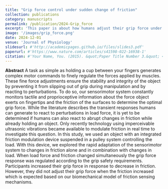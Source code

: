 ```yaml
---
title: "Grip force control under sudden change of friction"
collection: publications
category: manuscripts
permalink: /publication/2024-Grip_force
excerpt: 'This paper is about how humans adjust their grip force under changes of load force and friction.'
image: '/images/grip_force.png'
date: 2024-12-01
venue: 'Journal of Physiology'
slidesurl: #'http://academicpages.github.io/files/slides3.pdf'
paperurl: #'https://www.nature.com/articles/s41598-022-16938-1'
citation: #'Your Name, You. (2015). &quot;Paper Title Number 3.&quot; <i>Journal 1</i>. 1(3).'
---
```


**Abstract** A task as simple as holding a cup between your fingers generates complex motor commands to finely regulate the forces applied by muscles. These fine force adjustments ensure the stability and integrity of the object by preventing it from slipping out of grip during manipulation and by reacting to perturbations. To do so, our sensorimotor system constantly monitors tactile and proprioceptive information about the force object exerts on fingertips and the friction of the surfaces to determine the optimal grip force.
While the literature describes the transient responses humans can generate to react to perturbations in load force, it is yet to be determined if humans can also react to abrupt changes in friction while already holding an object. Only recently technology using imperceivable ultrasonic vibrations became available to modulate friction in real time to investigate this question.
In this study, we used an object with an integrated friction modulation device suspended in a pulley system controlling the load. With this device, we explored the rapid adaptation of the sensorimotor system to changes in friction alone and in combination with changes in load. When load force and friction changed simultaneously the grip force response was regulated according to the grip safety requirements. Participants increased their grip force in response to decrease in friction. However, they did not adjust their grip force when the friction increased which is expected based on our biomechanical model of friction sensing mechanisms.
